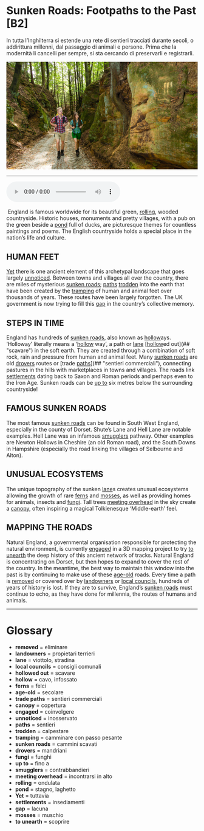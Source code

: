 # Sunken Roads: Footpaths to the Past   [B2]

In tutta l’Inghilterra si estende una rete di sentieri tracciati durante secoli, o addirittura millenni, dal passaggio di animali e persone. Prima che la modernità li cancelli per sempre, si sta cercando di preservarli e registrarli.

![](Sunken%20Roads%20Footpaths%20to%20the%20Past.jpg)

--------------

<div>
<audio controls autoplay>
    <source src="https:/raw.githubusercontent.com/dartie/speakup/main/2024-02/Sunken%20Roads%20Footpaths%20to%20the%20Past.mp3" type="audio/mpeg">
</audio>
</div>


 England is famous worldwide for its beautiful green, [rolling](## "ondulata"), wooded countryside. Historic houses, monuments and pretty villages, with a pub on the green beside a [pond](## "stagno, laghetto") full of ducks, are picturesque themes for countless paintings and poems. The English countryside holds a special place in the nation’s life and culture. 

## HUMAN FEET
[Yet](## "tuttavia") there is one ancient element of this archetypal landscape that goes largely [unnoticed](## "inosservato"). Between towns and villages all over the country, there are miles of mysterious [sunken roads](## "cammini scavati"); [paths](## "sentieri") [trodden](## "calpestare") into the earth that have been created by the [tramping](## "camminare con passo pesante") of human and animal feet over thousands of years. These routes have been largely forgotten. The UK government is now trying to fill this [gap](## "lacuna") in the country’s collective memory.

## STEPS IN TIME
England has hundreds of [sunken roads](## "cammini scavati"), also known as [hollow](## "cavo, infossato")ays. ‘Holloway’ literally means a ‘[hollow](## "cavo, infossato") way’, a path or [lane](## "viottolo, stradina") [[hollow](## "cavo, infossato")ed out](## "scavare") in the soft earth. They are created through a combination of soft rock, rain and pressure from human and animal feet. Many [sunken roads](## "cammini scavati") are old [drovers](## "mandriani") routes or [trade [paths](## "sentieri")](## "sentieri commerciali"), connecting pastures in the hills with marketplaces in towns and villages. The roads link [settlements](## "insediamenti") dating back to Saxon and Roman periods and perhaps even to the Iron Age. Sunken roads can be [up to](## "fino a") six metres below the surrounding countryside!

## FAMOUS SUNKEN ROADS
The most famous [sunken roads](## "cammini scavati") can be found in South West England, especially in the county of Dorset. Shute’s Lane and Hell Lane are notable examples. Hell Lane was an infamous [smugglers](## "contrabbandieri") pathway. Other examples are Newton Hollows in Cheshire (an old Roman road), and the South Downs in Hampshire (especially the road linking the villages of Selbourne and Alton). 

## UNUSUAL ECOSYSTEMS
The unique topography of the sunken [lane](## "viottolo, stradina")s creates unusual ecosystems allowing the growth of rare [ferns](## "felci") and [mosses](## "muschio"), as well as providing homes for animals, insects and [fungi](## "funghi"). Tall trees [meeting overhead](## "incontrarsi in alto") in the sky create a [canopy](## "copertura"), often inspiring a magical Tolkienesque ‘Middle-earth’ feel.

## MAPPING THE ROADS
Natural England, a governmental organisation responsible for protecting the natural environment, is currently [engaged](## "coinvolgere") in a 3D mapping project to try [to unearth](## "scoprire") the deep history of this ancient network of tracks. Natural England is concentrating on Dorset, but then hopes to expand to cover the rest of the country. In the meantime, the best way to maintain this window into the past is by continuing to make use of these [age-old](## "secolare") roads. Every time a path is [removed](## "eliminare") or covered over by [landowners](## "propietari terrieri") or [local councils](## "consigli comunali"), hundreds of years of history is lost. If they are to survive, England’s [sunken roads](## "cammini scavati") must continue to echo, as they have done for millennia, the routes of humans and animals.  

--------------

<div style = "display:block; clear:both; page-break-after:always;"></div>

# Glossary
* **removed** = eliminare
* **landowners** = propietari terrieri
* **lane** = viottolo, stradina
* **local councils** = consigli comunali
* **hollowed out** = scavare
* **hollow** = cavo, infossato
* **ferns** = felci
* **age-old** = secolare
* **trade paths** = sentieri commerciali
* **canopy** = copertura
* **engaged** = coinvolgere
* **unnoticed** = inosservato
* **paths** = sentieri
* **trodden** = calpestare
* **tramping** = camminare con passo pesante
* **sunken roads** = cammini scavati
* **drovers** = mandriani
* **fungi** = funghi
* **up to** = fino a
* **smugglers** = contrabbandieri
* **meeting overhead** = incontrarsi in alto
* **rolling** = ondulata
* **pond** = stagno, laghetto
* **Yet** = tuttavia
* **settlements** = insediamenti
* **gap** = lacuna
* **mosses** = muschio
* **to unearth** = scoprire
